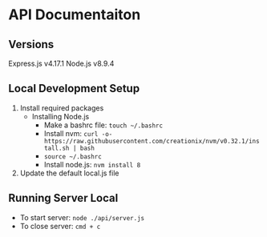 # API Documentaiton

## Versions
Express.js v4.17.1
Node.js v8.9.4


## Local Development Setup
1. Install required packages
    - Installing Node.js
        - Make a bashrc file: `touch ~/.bashrc`
        - Install nvm: `curl -o- https://raw.githubusercontent.com/creationix/nvm/v0.32.1/install.sh | bash`
        - `source ~/.bashrc`
        - Install node.js: `nvm install 8`
2. Update the default local.js file

## Running Server Local
- To start server: `node ./api/server.js`
- To close server: `cmd + c`
